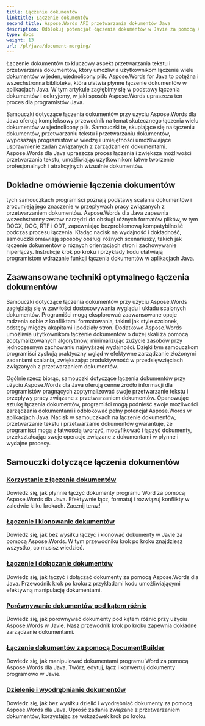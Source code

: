 ```yaml
---
title: Łączenie dokumentów
linktitle: Łączenie dokumentów
second_title: Aspose.Words API przetwarzania dokumentów Java
description: Odblokuj potencjał łączenia dokumentów w Javie za pomocą Aspose.Words! Naucz się wydajnego przetwarzania tekstu i przetwarzania dokumentów dzięki szczegółowym samouczkom.
type: docs
weight: 13
url: /pl/java/document-merging/
---
```


Łączenie dokumentów to kluczowy aspekt przetwarzania tekstu i przetwarzania dokumentów, który umożliwia użytkownikom łączenie wielu dokumentów w jeden, ujednolicony plik. Aspose.Words for Java to potężna i wszechstronna biblioteka, która ułatwia płynne łączenie dokumentów w aplikacjach Java. W tym artykule zagłębimy się w podstawy łączenia dokumentów i odkryjemy, w jaki sposób Aspose.Words upraszcza ten proces dla programistów Java.

Samouczki dotyczące łączenia dokumentów przy użyciu Aspose.Words dla Java oferują kompleksowy przewodnik na temat skutecznego łączenia wielu dokumentów w ujednolicony plik. Samouczki te, skupiające się na łączeniu dokumentów, przetwarzaniu tekstu i przetwarzaniu dokumentów, wyposażają programistów w wiedzę i umiejętności umożliwiające usprawnienie zadań związanych z zarządzaniem dokumentami. Aspose.Words dla Java upraszcza proces łączenia i zwiększa możliwości przetwarzania tekstu, umożliwiając użytkownikom łatwe tworzenie profesjonalnych i atrakcyjnych wizualnie dokumentów.

## Dokładne omówienie łączenia dokumentów

tych samouczkach programiści poznają podstawy scalania dokumentów i zrozumieją jego znaczenie w przepływach pracy związanych z przetwarzaniem dokumentów. Aspose.Words dla Java zapewnia wszechstronny zestaw narzędzi do obsługi różnych formatów plików, w tym DOCX, DOC, RTF i ODT, zapewniając bezproblemową kompatybilność podczas procesu łączenia. Kładąc nacisk na wydajność i dokładność, samouczki omawiają sposoby obsługi różnych scenariuszy, takich jak łączenie dokumentów o różnych orientacjach stron i zachowywanie hiperłączy. Instrukcje krok po kroku i przykłady kodu ułatwiają programistom wdrażanie funkcji łączenia dokumentów w aplikacjach Java.

## Zaawansowane techniki optymalnego łączenia dokumentów

Samouczki dotyczące łączenia dokumentów przy użyciu Aspose.Words zagłębiają się w zawiłości dostosowywania wyglądu i układu scalonych dokumentów. Programiści mogą eksplorować zaawansowane opcje radzenia sobie z konfliktami formatowania, takimi jak style czcionek, odstępy między akapitami i podziały stron. Dodatkowo Aspose.Words umożliwia użytkownikom łączenie dokumentów o dużej skali za pomocą zoptymalizowanych algorytmów, minimalizując zużycie zasobów przy jednoczesnym zachowaniu najwyższej wydajności. Dzięki tym samouczkom programiści zyskują praktyczny wgląd w efektywne zarządzanie złożonymi zadaniami scalania, zwiększając produktywność w przedsięwzięciach związanych z przetwarzaniem dokumentów.

Ogólnie rzecz biorąc, samouczki dotyczące łączenia dokumentów przy użyciu Aspose.Words dla Java oferują cenne źródło informacji dla programistów pragnących zoptymalizować swoje przetwarzanie tekstu i przepływy pracy związane z przetwarzaniem dokumentów. Opanowując sztukę łączenia dokumentów, programiści mogą podnieść swoje możliwości zarządzania dokumentami i odblokować pełny potencjał Aspose.Words w aplikacjach Java. Nacisk w samouczkach na łączenie dokumentów, przetwarzanie tekstu i przetwarzanie dokumentów gwarantuje, że programiści mogą z łatwością tworzyć, modyfikować i łączyć dokumenty, przekształcając swoje operacje związane z dokumentami w płynne i wydajne procesy.

## Samouczki dotyczące łączenia dokumentów

### [Korzystanie z łączenia dokumentów](./using-document-merging/)
Dowiedz się, jak płynnie łączyć dokumenty programu Word za pomocą Aspose.Words dla Java. Efektywnie łącz, formatuj i rozwiązuj konflikty w zaledwie kilku krokach. Zacznij teraz!
### [Łączenie i klonowanie dokumentów](./combining-cloning-documents/)
Dowiedz się, jak bez wysiłku łączyć i klonować dokumenty w Javie za pomocą Aspose.Words. W tym przewodniku krok po kroku znajdziesz wszystko, co musisz wiedzieć.
### [Łączenie i dołączanie dokumentów](./joining-appending-documents/)
Dowiedz się, jak łączyć i dołączać dokumenty za pomocą Aspose.Words dla Java. Przewodnik krok po kroku z przykładami kodu umożliwiającymi efektywną manipulację dokumentami.
### [Porównywanie dokumentów pod kątem różnic](./comparing-documents-for-differences/)
Dowiedz się, jak porównywać dokumenty pod kątem różnic przy użyciu Aspose.Words w Javie. Nasz przewodnik krok po kroku zapewnia dokładne zarządzanie dokumentami.
### [Łączenie dokumentów za pomocą DocumentBuilder](./merging-documents-documentbuilder/)
Dowiedz się, jak manipulować dokumentami programu Word za pomocą Aspose.Words dla Java. Twórz, edytuj, łącz i konwertuj dokumenty programowo w Javie.
### [Dzielenie i wyodrębnianie dokumentów](./document-splitting-extraction/)
Dowiedz się, jak bez wysiłku dzielić i wyodrębniać dokumenty za pomocą Aspose.Words dla Java. Uprość zadania związane z przetwarzaniem dokumentów, korzystając ze wskazówek krok po kroku.